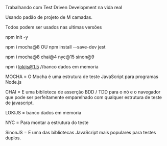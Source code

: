 Trabalhando com Test Driven Development na vida real

Usando padão de projeto de M camadas.

Todos podem ser usados nas ultimas versões 

npm init -y

npm i mocha@8 OU npm install --save-dev jest

npm i mocha@8 chai@4 nyc@15 sinon@9

npm i lokijs@1.5   //banco dados em memoria


MOCHA =      O Mocha é uma estrutura de teste JavaScript para programas Node.js

CHAI =   E uma biblioteca de asserção BDD / TDD para o nó e o navegador que pode ser perfeitamente emparelhado com qualquer estrutura de teste de javascript.

LOKIJS =    banco dados em memoria

NYC =   Para montar a estrutura do teste 

SinonJS  =  E uma das bibliotecas JavaScript mais populares para testes duplos.

